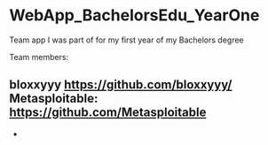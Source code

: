 # WebApp_BachelorsEdu_YearOne
Team app I was part of for my first year of my Bachelors degree

Team members: 

bloxxyyy https://github.com/bloxxyyy/
Metasploitable: https://github.com/Metasploitable
-
-
